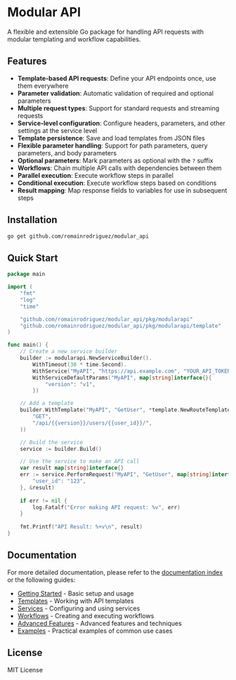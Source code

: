 # Modular API

A flexible and extensible Go package for handling API requests with modular templating and workflow capabilities.

## Features

- **Template-based API requests**: Define your API endpoints once, use them everywhere
- **Parameter validation**: Automatic validation of required and optional parameters
- **Multiple request types**: Support for standard requests and streaming requests
- **Service-level configuration**: Configure headers, parameters, and other settings at the service level
- **Template persistence**: Save and load templates from JSON files
- **Flexible parameter handling**: Support for path parameters, query parameters, and body parameters
- **Optional parameters**: Mark parameters as optional with the `?` suffix
- **Workflows**: Chain multiple API calls with dependencies between them
- **Parallel execution**: Execute workflow steps in parallel
- **Conditional execution**: Execute workflow steps based on conditions
- **Result mapping**: Map response fields to variables for use in subsequent steps

## Installation

```bash
go get github.com/romainrodriguez/modular_api
```

## Quick Start

```go
package main

import (
    "fmt"
    "log"
    "time"

    "github.com/romainrodriguez/modular_api/pkg/modularapi"
    "github.com/romainrodriguez/modular_api/pkg/modularapi/template"
)

func main() {
    // Create a new service builder
    builder := modularapi.NewServiceBuilder().
        WithTimeout(30 * time.Second).
        WithService("MyAPI", "https://api.example.com", "YOUR_API_TOKEN").
        WithServiceDefaultParams("MyAPI", map[string]interface{}{
            "version": "v1",
        })

    // Add a template
    builder.WithTemplate("MyAPI", "GetUser", *template.NewRouteTemplate(
        "GET", 
        "/api/{{version}}/users/{{user_id}}/",
    ))

    // Build the service
    service := builder.Build()

    // Use the service to make an API call
    var result map[string]interface{}
    err := service.PerformRequest("MyAPI", "GetUser", map[string]interface{}{
        "user_id": "123",
    }, &result)
    
    if err != nil {
        log.Fatalf("Error making API request: %v", err)
    }
    
    fmt.Printf("API Result: %+v\n", result)
}
```

## Documentation

For more detailed documentation, please refer to the [documentation index](docs/index.md) or the following guides:

- [Getting Started](docs/getting_started.md) - Basic setup and usage
- [Templates](docs/templates.md) - Working with API templates
- [Services](docs/services.md) - Configuring and using services
- [Workflows](docs/workflows.md) - Creating and executing workflows
- [Advanced Features](docs/advanced_features.md) - Advanced features and techniques
- [Examples](docs/examples.md) - Practical examples of common use cases

## License

MIT License
